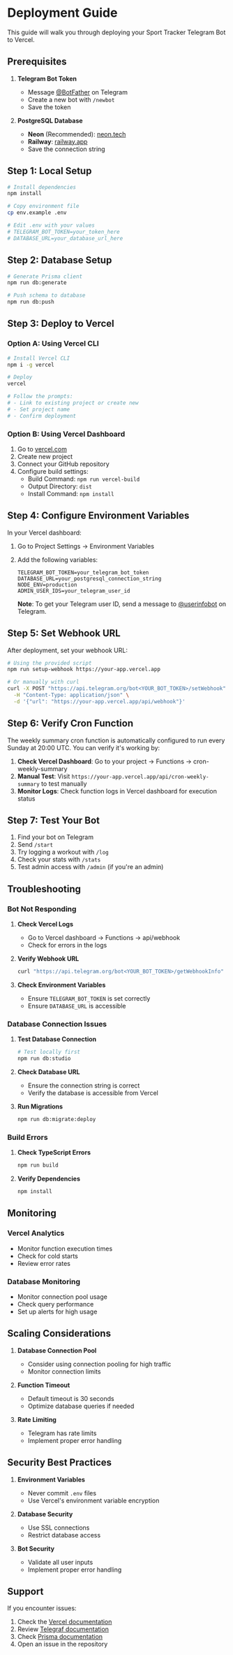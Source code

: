 # Deployment Guide

This guide will walk you through deploying your Sport Tracker Telegram Bot to Vercel.

## Prerequisites

1. **Telegram Bot Token**
   - Message [@BotFather](https://t.me/botfather) on Telegram
   - Create a new bot with `/newbot`
   - Save the token

2. **PostgreSQL Database**
   - **Neon** (Recommended): [neon.tech](https://neon.tech)
   - **Railway**: [railway.app](https://railway.app)
   - Save the connection string

## Step 1: Local Setup

```bash
# Install dependencies
npm install

# Copy environment file
cp env.example .env

# Edit .env with your values
# TELEGRAM_BOT_TOKEN=your_token_here
# DATABASE_URL=your_database_url_here
```

## Step 2: Database Setup

```bash
# Generate Prisma client
npm run db:generate

# Push schema to database
npm run db:push
```

## Step 3: Deploy to Vercel

### Option A: Using Vercel CLI

```bash
# Install Vercel CLI
npm i -g vercel

# Deploy
vercel

# Follow the prompts:
# - Link to existing project or create new
# - Set project name
# - Confirm deployment
```

### Option B: Using Vercel Dashboard

1. Go to [vercel.com](https://vercel.com)
2. Create new project
3. Connect your GitHub repository
4. Configure build settings:
   - Build Command: `npm run vercel-build`
   - Output Directory: `dist`
   - Install Command: `npm install`

## Step 4: Configure Environment Variables

In your Vercel dashboard:

1. Go to Project Settings → Environment Variables
2. Add the following variables:
   ```
   TELEGRAM_BOT_TOKEN=your_telegram_bot_token
   DATABASE_URL=your_postgresql_connection_string
   NODE_ENV=production
   ADMIN_USER_IDS=your_telegram_user_id
   ```
   
   **Note**: To get your Telegram user ID, send a message to [@userinfobot](https://t.me/userinfobot) on Telegram.

## Step 5: Set Webhook URL

After deployment, set your webhook URL:

```bash
# Using the provided script
npm run setup-webhook https://your-app.vercel.app

# Or manually with curl
curl -X POST "https://api.telegram.org/bot<YOUR_BOT_TOKEN>/setWebhook" \
  -H "Content-Type: application/json" \
  -d '{"url": "https://your-app.vercel.app/api/webhook"}'
```

## Step 6: Verify Cron Function

The weekly summary cron function is automatically configured to run every Sunday at 20:00 UTC. You can verify it's working by:

1. **Check Vercel Dashboard**: Go to your project → Functions → cron-weekly-summary
2. **Manual Test**: Visit `https://your-app.vercel.app/api/cron-weekly-summary` to test manually
3. **Monitor Logs**: Check function logs in Vercel dashboard for execution status

## Step 7: Test Your Bot

1. Find your bot on Telegram
2. Send `/start`
3. Try logging a workout with `/log`
4. Check your stats with `/stats`
5. Test admin access with `/admin` (if you're an admin)

## Troubleshooting

### Bot Not Responding

1. **Check Vercel Logs**
   - Go to Vercel dashboard → Functions → api/webhook
   - Check for errors in the logs

2. **Verify Webhook URL**
   ```bash
   curl "https://api.telegram.org/bot<YOUR_BOT_TOKEN>/getWebhookInfo"
   ```

3. **Check Environment Variables**
   - Ensure `TELEGRAM_BOT_TOKEN` is set correctly
   - Ensure `DATABASE_URL` is accessible

### Database Connection Issues

1. **Test Database Connection**
   ```bash
   # Test locally first
   npm run db:studio
   ```

2. **Check Database URL**
   - Ensure the connection string is correct
   - Verify the database is accessible from Vercel

3. **Run Migrations**
   ```bash
   npm run db:migrate:deploy
   ```

### Build Errors

1. **Check TypeScript Errors**
   ```bash
   npm run build
   ```

2. **Verify Dependencies**
   ```bash
   npm install
   ```

## Monitoring

### Vercel Analytics
- Monitor function execution times
- Check for cold starts
- Review error rates

### Database Monitoring
- Monitor connection pool usage
- Check query performance
- Set up alerts for high usage

## Scaling Considerations

1. **Database Connection Pool**
   - Consider using connection pooling for high traffic
   - Monitor connection limits

2. **Function Timeout**
   - Default timeout is 30 seconds
   - Optimize database queries if needed

3. **Rate Limiting**
   - Telegram has rate limits
   - Implement proper error handling

## Security Best Practices

1. **Environment Variables**
   - Never commit `.env` files
   - Use Vercel's environment variable encryption

2. **Database Security**
   - Use SSL connections
   - Restrict database access

3. **Bot Security**
   - Validate all user inputs
   - Implement proper error handling

## Support

If you encounter issues:

1. Check the [Vercel documentation](https://vercel.com/docs)
2. Review [Telegraf documentation](https://telegraf.js.org/)
3. Check [Prisma documentation](https://www.prisma.io/docs)
4. Open an issue in the repository 